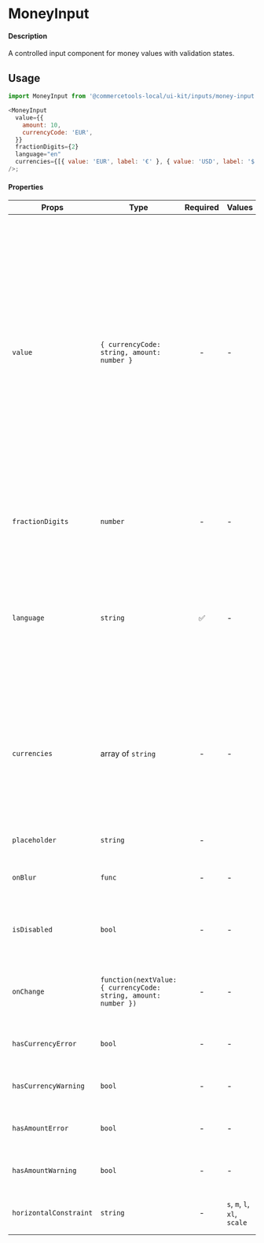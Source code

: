 # MoneyInput

#### Description

A controlled input component for money values with validation states.

## Usage

```js
import MoneyInput from '@commercetools-local/ui-kit/inputs/money-input';

<MoneyInput
  value={{
    amount: 10,
    currencyCode: 'EUR',
  }}
  fractionDigits={2}
  language="en"
  currencies={[{ value: 'EUR', label: '€' }, { value: 'USD', label: '$' }]}
/>;
```

#### Properties

| Props                  | Type                                                            | Required | Values                       | Default | Description                                                                                                                                                                                                                                                                  |
| ---------------------- | --------------------------------------------------------------- | :------: | ---------------------------- | ------- | ---------------------------------------------------------------------------------------------------------------------------------------------------------------------------------------------------------------------------------------------------------------------------- |
| `value`                | `{ currencyCode: string, amount: number }`                      |    -     | -                            | -       | Value of the input, composed by currency code and amount. `amount` is a number as the parent is responsible for formatting the value as money. Currency symbol is mapped using `currencyCode` and currencies array. If no match is found the currency code is shown instead. |
| `fractionDigits`       | `number`                                                        |    -     | -                            | 2       | Number of decimal digits in the fractional part of the value.                                                                                                                                                                                                                |
| `language`             | `string`                                                        |    ✅    | -                            | -       | Language of the input. This is a string as the parent is responsible for converting it into a money value according to format of the language.                                                                                                                               |  |
| `currencies`           | array of `string`                                               |    -     | -                            | []      | List of possible currencies. When not provided or doesn't have at least one element the component renders a label with the currency instead of a dropdown.                                                                                                                   |
| `placeholder`          | `string`                                                        |    -     |                              | -       | Placeholder text for the input.                                                                                                                                                                                                                                              |
| `onBlur`               | `func`                                                          |    -     | -                            | -       | Called when the amount field is blurred.                                                                                                                                                                                                                                     |
| `isDisabled`           | `bool`                                                          |    -     | -                            | `false` | Indicates that the field cannot be used (e.g not authorised)                                                                                                                                                                                                                 |
| `onChange`             | `function(nextValue: { currencyCode: string, amount: number })` |    -     | -                            | -       | Called when either the currency or the amount have changed.                                                                                                                                                                                                                  |
| `hasCurrencyError`     | `bool`                                                          |    -     | -                            | -       | Indicates if the currency field has an error                                                                                                                                                                                                                                 |
| `hasCurrencyWarning`   | `bool`                                                          |    -     | -                            | -       | Indicates if the currency field has a warning                                                                                                                                                                                                                                |
| `hasAmountError`       | `bool`                                                          |    -     | -                            | -       | Indicates if the amount field has an error                                                                                                                                                                                                                                   |
| `hasAmountWarning`     | `bool`                                                          |    -     | -                            | -       | Indicates if the amount field has a warning                                                                                                                                                                                                                                  |
| `horizontalConstraint` | `string`                                                        |    -     | `s`, `m`, `l`, `xl`, `scale` | `scale` | Horizontal size limit of the input fields.                                                                                                                                                                                                                                   |
